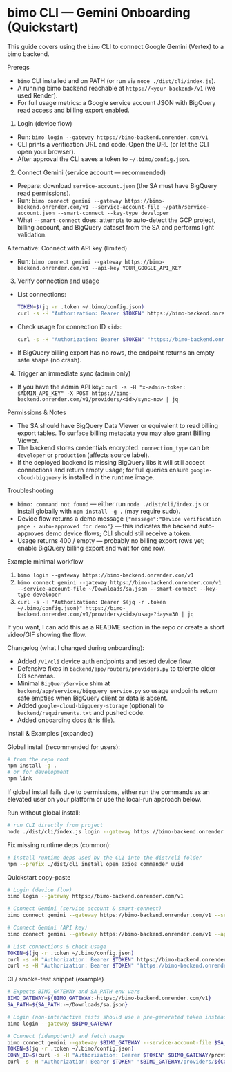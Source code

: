# bimo CLI — Gemini Onboarding (Quickstart)

This guide covers using the `bimo` CLI to connect Google Gemini (Vertex) to a bimo backend.

Prereqs
- `bimo` CLI installed and on PATH (or run via `node ./dist/cli/index.js`).
- A running bimo backend reachable at `https://<your-backend>/v1` (we used Render).
- For full usage metrics: a Google service account JSON with BigQuery read access and billing export enabled.

1) Login (device flow)
- Run: `bimo login --gateway https://bimo-backend.onrender.com/v1`
- CLI prints a verification URL and code. Open the URL (or let the CLI open your browser).
- After approval the CLI saves a token to `~/.bimo/config.json`.

2) Connect Gemini (service account — recommended)
- Prepare: download `service-account.json` (the SA must have BigQuery read permissions).
- Run:
  `bimo connect gemini --gateway https://bimo-backend.onrender.com/v1 --service-account-file ~/path/service-account.json --smart-connect --key-type developer`
- What `--smart-connect` does: attempts to auto-detect the GCP project, billing account, and BigQuery dataset from the SA and performs light validation.

Alternative: Connect with API key (limited)
- Run: `bimo connect gemini --gateway https://bimo-backend.onrender.com/v1 --api-key YOUR_GOOGLE_API_KEY`

3) Verify connection and usage
- List connections:
  ```bash
  TOKEN=$(jq -r .token ~/.bimo/config.json)
  curl -s -H "Authorization: Bearer $TOKEN" https://bimo-backend.onrender.com/v1/providers/connections | jq
  ```
- Check usage for connection ID `<id>`:
  ```bash
  curl -s -H "Authorization: Bearer $TOKEN" "https://bimo-backend.onrender.com/v1/providers/<id>/usage?days=30" | jq
  ```
- If BigQuery billing export has no rows, the endpoint returns an empty safe shape (no crash).

4) Trigger an immediate sync (admin only)
- If you have the admin API key: `curl -s -H "x-admin-token: $ADMIN_API_KEY" -X POST https://bimo-backend.onrender.com/v1/providers/<id>/sync-now | jq`

Permissions & Notes
- The SA should have BigQuery Data Viewer or equivalent to read billing export tables. To surface billing metadata you may also grant Billing Viewer.
- The backend stores credentials encrypted. `connection_type` can be `developer` or `production` (affects source label).
- If the deployed backend is missing BigQuery libs it will still accept connections and return empty usage; for full queries ensure `google-cloud-bigquery` is installed in the runtime image.

Troubleshooting
- `bimo: command not found` — either run `node ./dist/cli/index.js` or install globally with `npm install -g .` (may require sudo).
- Device flow returns a demo message `{"message":"Device verification page - auto-approved for demo"}` — this indicates the backend auto-approves demo device flows; CLI should still receive a token.
- Usage returns 400 / empty — probably no billing export rows yet; enable BigQuery billing export and wait for one row.

Example minimal workflow
1. `bimo login --gateway https://bimo-backend.onrender.com/v1`
2. `bimo connect gemini --gateway https://bimo-backend.onrender.com/v1 --service-account-file ~/Downloads/sa.json --smart-connect --key-type developer`
3. `curl -s -H "Authorization: Bearer $(jq -r .token ~/.bimo/config.json)" https://bimo-backend.onrender.com/v1/providers/<id>/usage?days=30 | jq`

If you want, I can add this as a README section in the repo or create a short video/GIF showing the flow.

Changelog (what I changed during onboarding):
- Added `/v1/cli` device auth endpoints and tested device flow.
- Defensive fixes in `backend/app/routers/providers.py` to tolerate older DB schemas.
- Minimal `BigQueryService` shim at `backend/app/services/bigquery_service.py` so usage endpoints return safe empties when BigQuery client or data is absent.
- Added `google-cloud-bigquery-storage` (optional) to `backend/requirements.txt` and pushed code.
- Added onboarding docs (this file).

Install & Examples (expanded)

Global install (recommended for users):

```bash
# from the repo root
npm install -g .
# or for development
npm link
```

If global install fails due to permissions, either run the commands as an elevated user on your platform or use the local-run approach below.

Run without global install:

```bash
# run CLI directly from project
node ./dist/cli/index.js login --gateway https://bimo-backend.onrender.com/v1
```

Fix missing runtime deps (common):

```bash
# install runtime deps used by the CLI into the dist/cli folder
npm --prefix ./dist/cli install open axios commander uuid
```

Quickstart copy-paste

```bash
# Login (device flow)
bimo login --gateway https://bimo-backend.onrender.com/v1

# Connect Gemini (service account & smart-connect)
bimo connect gemini --gateway https://bimo-backend.onrender.com/v1 --service-account-file ~/Downloads/sa.json --smart-connect --key-type developer

# Connect Gemini (API key)
bimo connect gemini --gateway https://bimo-backend.onrender.com/v1 --api-key YOUR_KEY --key-type production

# List connections & check usage
TOKEN=$(jq -r .token ~/.bimo/config.json)
curl -s -H "Authorization: Bearer $TOKEN" https://bimo-backend.onrender.com/v1/providers/connections | jq
curl -s -H "Authorization: Bearer $TOKEN" "https://bimo-backend.onrender.com/v1/providers/<id>/usage?days=30" | jq
```

CI / smoke-test snippet (example)

```bash
# Expects BIMO_GATEWAY and SA_PATH env vars
BIMO_GATEWAY=${BIMO_GATEWAY:-https://bimo-backend.onrender.com/v1}
SA_PATH=${SA_PATH:-~/Downloads/sa.json}

# Login (non-interactive tests should use a pre-generated token instead)
bimo login --gateway $BIMO_GATEWAY

# Connect (idempotent) and fetch usage
bimo connect gemini --gateway $BIMO_GATEWAY --service-account-file $SA_PATH --smart-connect --key-type developer
TOKEN=$(jq -r .token ~/.bimo/config.json)
CONN_ID=$(curl -s -H "Authorization: Bearer $TOKEN" $BIMO_GATEWAY/providers/connections | jq -r '.data[] | select(.provider_id=="gemini") | .id' | head -n1)
curl -s -H "Authorization: Bearer $TOKEN" "$BIMO_GATEWAY/providers/${CONN_ID}/usage?days=30" | jq
```


